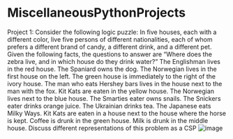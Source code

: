 # MiscellaneousPythonProjects

Project 1:
Consider the following logic puzzle: In five houses, each with a different color, live five persons of different nationalities, each of whom prefers a different brand of candy, a different drink, and a different pet. Given the following facts, the questions to answer are “Where does the zebra live, and in which house do they drink water?” 
The Englishman lives in the red house.
The Spaniard owns the dog.
The Norwegian lives in the first house on the left.
The green house is immediately to the right of the ivory house.
The man who eats Hershey bars lives in the house next to the man with the fox. Kit Kats are eaten in the yellow house.
The Norwegian lives next to the blue house.
The Smarties eater owns snails.
The Snickers eater drinks orange juice.
The Ukrainian drinks tea.
The Japanese eats Milky Ways.
Kit Kats are eaten in a house next to the house where the horse is kept.
Coffee is drunk in the green house.
Milk is drunk in the middle house. 
Discuss different representations of this problem as a CSP 
![image](https://github.com/ragiunnithan/MiscellaneousPythonProjects/assets/23237905/8c72a12f-f826-4a34-929b-6642f6d8b221)
